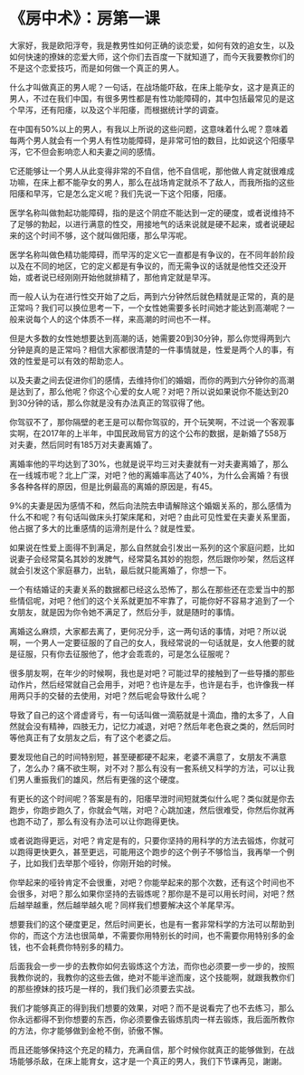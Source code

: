 # 《房中术》：房第一课

大家好，我是欧阳浮夸，我是教男性如何正确的谈恋爱，如何有效的追女生，以及如何快速的撩妹的恋爱大师，这个你们去百度一下就知道了，而今天我要教你们的不是这个恋爱技巧，而是如何做一个真正的男人。

什么才叫做真正的男人呢？一句话，在战场能吓敌，在床上能孕女，这才是真正的男人，不过在我们中国，有很多男性都是有性功能障碍的，其中包括最常见的是这个早泻，还有阳痿，以及这个半阳痿，而根据统计学的调查。

在中国有50%以上的男人，有我以上所说的这些问题，这意味着什么呢？意味着每两个男人就会有一个男人有性功能障碍，是非常可怕的数目，比如说这个阳痿早泻，它不但会影响恋人和夫妻之间的感情。

它还能够让一个男人从此变得非常的不自信，他不自信呢，那他做人肯定就很难成功嘛，在床上都不能孕女的男人，那么在战场肯定就杀不了敌人，而我所指的这些阳痿和早泻，它是怎么定义呢？我们先说一下这个阳痿，阳痿。

医学名称叫做勃起功能障碍，指的是这个阴症不能达到一定的硬度，或者说维持不了足够的勃起，以进行满意的性交，用接地气的话来说就是硬不起来，或者说硬起来的这个时间不够，这个就叫做阳痿，那么早泻呢。

医学名称叫做色精功能障碍，而早泻的定义它一直都是有争议的，在不同年龄阶段以及在不同的地区，它的定义都是有争议的，而无需争议的话就是他性交还没开始，或者说已经刚刚开始他就排精了，那他肯定就是早泻。

而一般人认为在进行性交开始了之后，两到六分钟然后就色精就是正常的，真的是正常吗？我们可以换位思考一下，一个女性她需要多长时间她才能达到高潮呢？一般来说每个人的这个体质不一样，来高潮的时间也不一样。

但是大多数的女性她想要达到高潮的话，她需要20到30分钟，那么你觉得两到六分钟是真的是正常吗？相信大家都很清楚的一件事情就是，性爱是两个人的事，有效的性爱是可以有效的帮助恋人。

以及夫妻之间去促进你们的感情，去维持你们的婚姻，而你的两到六分钟你的高潮是达到了，那么他呢？你这个心爱的女人呢？对吧？所以说如果说你不能达到20到30分钟的话，那么你就是没有办法真正的驾驭得了他。

你驾驭不了，那你隔壁的老王是可以帮你驾驭的，开个玩笑啊，不过说一个客观事实啊，在2017年的上半年，中国民政局官方的这个公布的数据，是新婚了558万对夫妻，然后同时有185万对夫妻离婚了。

离婚率他的平均达到了30%，也就是说平均三对夫妻就有一对夫妻离婚了，那么在一线城市呢？北上广深，对吧？他的离婚率高达了40%，为什么会离婚？有很多各种各样的原因，但是比例最高的离婚的原因是，有45。

9%的夫妻是因为感情不和，然后向法院去申请解除这个婚姻关系的，那么感情为什么不和呢？有句话叫做床头打架床尾和，对吧？由此可见性爱在夫妻关系里面，他占据了多大的比重感情的运滑剂是什么？就是性爱。

如果说在性爱上面得不到满足，那么自然就会引发出一系列的这个家庭问题，比如说妻子会经常莫名其妙的发脾气，经常莫名其妙的抱怨，然后跟你吵架，然后这样就会引发这个家庭暴力，出轨，最后就只能离婚了，你想一下。

一个有结婚证的夫妻关系的数据都已经这么恐怖了，那么在那些还在恋爱当中的那些情侣呢，对吧？他们的这个关系就更加不牢靠了，可能你好不容易才追到了一个女朋友，就是因为你令她不满足了，然后分手，就是随时的事情。

离婚这么麻烦，大家都去离了，更何况分手，这一两句话的事情，对吧？所以说啊，一个男人一定要征服的了自己的女人，我经常说的一句话就是，女人他要的就是征服，只有你去征服他了，他才会乖乖的，可是怎么征服呢？

很多朋友啊，在年少的时候啊，我也是对吧？可能过早的接触到了一些导播的那些动作片，然后经常就自己会用手，对吧？也许是左手，也许是右手，也许像我一样用两只手的交替的去使用，对吧？然后呢会导致什么呢？

导致了自己的这个肾虚肾亏，有一句话叫做一滴筋就是十滴血，撸的太多了，人自然就会没有精神，四肢无力，记忆力减退，对吧？然后年老色衰之类的，然后同时等他真正有了女朋友之后，有了这个老婆之后。

要发现他自己的时间特别短，甚至硬都硬不起来，老婆不满意了，女朋友不满意了，怎么办？痛不欲生啊，对不对？那么有没有一套系统又科学的方法，可以让我们男人重振我们的雄风，然后有更强的这个硬度。

有更长的这个时间呢？答案是有的，阳痿早泄时间短就类似什么呢？类似就是你去跑步，你跑步跑久了，你就会气喘，对吧？心跳加速，然后很难受，你然后你就再也跑不动了，那么有没有办法可以让你跑得更快。

或者说跑得更远，对吧？肯定是有的，只要你坚持的用科学的方法去锻炼，你就可以跑得更快更久，甚至更远，可能用这个跑步的这个例子不够恰当，我再举一个例子，比如我们去举那个哑铃，你刚开始的时候。

你举起来的哑铃肯定不会很重，对吧？你能举起来的那个次数，还有这个时间也不会很多，对吧？那么如果你坚持的去锻炼呢？那你是不是可以用长时间，对吧？然后越举越重，然后越举越久呢？同样我们想要解决这个羊尾早泻。

想要我们的这个硬度更足，然后时间更长，也是有一套非常科学的方法可以帮助到你的，而这个方法也很简单，不需要你用特别长的时间，也不需要你用特别多的金钱，也不会耗费你特别多的精力。

后面我会一步一步的去教你如何去锻炼这个方法，而你也必须要一步一步的，按照我教你说的，我教你的这些去做，绝对不能半途而废，这个技能啊，就跟我教你们的那些撩妹的技巧是一样的，我们我们必须要去实战。

我们才能够真正的得到我们想要的效果，对吧？而不是说看完了也不去练习，那么你永远都得不到你想要的东西，你必须要像去锻炼肌肉一样去锻炼，我后面所教你的方法，你才能够做到金枪不倒，骄傲不懈。

而且还能够保持这个充足的精力，充满自信，那个时候你就真正的能够做到，在战场能够杀敌，在床上能育女，这才是一个真正的男人，我们下节课再见，謝謝。

